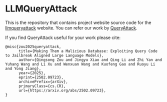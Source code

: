 # LLMQueryAttack
This is the repository that contains project website source code for the [llmqueryattack]() website. You can refer our work by [QueryAttack](https://github.com/horizonsinzqs/QueryAttack).

If you find QueryAttack useful for your work please cite:
```
@misc{zou2025queryattack,
      title={Making Them a Malicious Database: Exploiting Query Code to Jailbreak Aligned Large Language Models},
      author={Qingsong Zou and Jingyu Xiao and Qing Li and Zhi Yan and Yuhang Wang and Li Xu and Wenxuan Wang and Kuofeng Gao and Ruoyu Li and Yong Jiang},
      year={2025},
      eprint={2502.09723},
      archivePrefix={arXiv},
      primaryClass={cs.CR},
      url={https://arxiv.org/abs/2502.09723},
}
